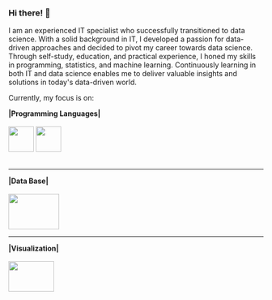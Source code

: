 ### Hi there! 👋
I am an experienced IT specialist who successfully transitioned to data science. With a solid background in IT, I developed a passion for data-driven approaches and decided to pivot my career towards data science. Through self-study, education, and practical experience, I honed my skills in programming, statistics, and machine learning. Continuously learning in both IT and data science enables me to deliver valuable insights and solutions in today's data-driven world.

Currently, my focus is on:

<div display="inline">
<div aling ="center">
<b>|Programming Languages|</b>
</div><br>
<img width="50" height="50" src="https://cdn.jsdelivr.net/gh/devicons/devicon@latest/icons/python/python-original-wordmark.svg" /> 
<img width="50" height="50" src="https://cdn.jsdelivr.net/gh/devicons/devicon@latest/icons/azuresqldatabase/azuresqldatabase-original.svg" />
</div><br>
<hr>
<div display="inline">
<div aling ="center">
<b>|Data Base|</b>
</div><br>
<img width="100" height="70" src="https://cdn.jsdelivr.net/gh/devicons/devicon@latest/icons/mysql/mysql-original-wordmark.svg" />
</div>
<hr>
<div display="inline">
<div aling ="center">
<b>|Visualization|</b>
</div><br>
<img width="90" height="60" src="https://www.advancedexcel.net/wp-content/uploads/2023/05/power-bi.jpg" />
</div>
